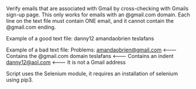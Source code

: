 Verify emails that are associated with Gmail by cross-checking with Gmails sign-up page. This only works for emails with an @gmail.com domain.
Each line on the text file must contain ONE email, and it cannot contain the @gmail.com ending.

Example of a good text file:
danny12
amandaobrien
teslafans

Example of a bad text file:     Problems:
amandaobrien@gmail.com <---   Contains the @gmail.com domain
        teslafans      <---   Contains an indent
danny12@aol.com        <---   It is not a Gmail address


Script uses the Selenium module, it requires an installation of selenium using pip3.



